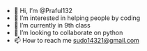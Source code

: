 - 👋 Hi, I’m @Praful132
- 👀 I’m interested in helping people by coding
- 🌱 I’m currently in 9th class
- 💞️ I’m looking to collaborate on python
- 📫 How to reach me sudo14321@gmail.com

<!---
Praful132/Praful132 is a ✨ special ✨ repository because its `README.md` (this file) appears on your GitHub profile.
You can click the Preview link to take a look at your changes.
--->
